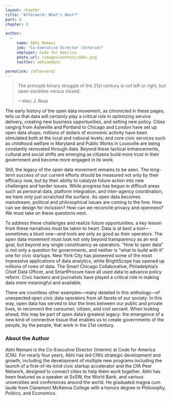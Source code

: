 ```yaml
---
layout: chapter
title: "Afterword: What's Next?"
part: 6
chapter: 0

author: 
  -
     name: Abhi Nemani
     job: "Co-Executive Director (Interim)"
     employer: Code for America
     photo_url: /images/authors/abhi.png
     twitter: abhinemani

permalink: /afterword/
---
```

>The principle binary struggle of the 21st century is not left or right, but open societies versus closed.

> —Alec J. Ross

The early history of the open data movement, as chronicled in these pages, tells us that data will certainly play a critical role in optimizing service delivery, creating new business opportunities, and setting new policy. Cities ranging from Asheville and Portland to Chicago and London have set up open data shops; millions of dollars of economic activity have been stimulated both at the local and national levels; and core civic services such as childhood welfare in Maryland and Public Works in Louisville are being constantly renovated through data. Beyond these tactical enhancements, cultural and social shifts are emerging as citizens build more trust in their government and become more engaged in its work.

Still, the legacy of the open data movement remains to be seen. The long-term success of our current efforts should be measured not only by their efficacy now, but by their ability to catalyze future action into new challenges and harder issues. While progress has begun in difficult areas such as personal data, platform integration, and inter-agency coordination, we have only just scratched the surface. As open data becomes mainstream, political and philosophical issues are coming to the fore. How can we design for inclusion? How can we reconcile privacy and openness? We must take on these questions next.

To address these challenges and realize future opportunities, a key lesson from these narratives must be taken to heart. Data is at best a tool—sometimes a blunt one—and tools are only as good as their operators. The open data movement must look not only beyond transparency as an end goal, but beyond any single constituency as operators. “How to open data” is not only a question for governments, and neither is “what to build with it” one for civic startups. New York City has pioneered some of the most impressive applications of data analytics, while BrightScope has opened up millions of rows of data. The Smart Chicago Collaborative, Philadelphia’s Chief Data Officer, and SmartProcure have all used data to advance policy reform. Civic hackers and journalists have played a critical role in making data more meaningful and available.

There are countless other examples—many detailed in this anthology—of unexpected open civic data operators from all facets of our society. In this way, open data has served to blur the lines between our public and private lives, to reconnect the consumer, citizen, and civil servant. When looking ahead, this may be part of open data’s greatest legacy: the emergence of a new kind of connective tissue that enables us to create governments of the people, by the people, that work in the 21st century.
### About the Author

Abhi Nemani is the Co-Executive Director (Interim) at Code for America (CfA). For nearly four years, Abhi has led CfA’s strategic development and growth, including the development of multiple new programs including the launch of a first-of-its-kind civic startup accelerator and the CfA Peer Network, designed to connect cities to help them work together. Abhi has been featured as a speaker at SxSW, the World Bank, and various universities and conferences around the world. He graduated magna cum laude from Claremont McKenna College with a honors degree in Philosophy, Politics, and Economics.

